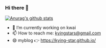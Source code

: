 ### Hi there 👋
[![Anurag's github stats](https://github-readme-stats.vercel.app/api?username=kying-star&theme=radical)](https://github.com/anuraghazra/github-readme-stats)


- 🔭 I’m currently working on kwai
- 📫 How to reach me: kyingstars@gmail.com
- 😄 myblog 👉 https://kying-star.github.io/
